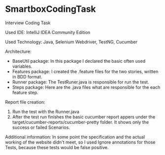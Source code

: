 # SmartboxCodingTask
Interview Coding Task

Used IDE:
IntelliJ IDEA Community Edition

Used Technology:
Java, Selenium Webdriver, TestNG, Cucumber

Architecture:
- BaseUtil package: In this package I declared the basic often used variables.
- Features package: I created the .feature files for the two stories, written in BDD format.
- Runner package: The TestRuner.java is responsible for run the test.
- Steps package: Here are the .java files what are responsible for the each feature step.

Report file creation:
1. Run the test with the Runner.java
2. After the test run finishes the basic cucumber report appers under the target/cucumber-reports/cucumber-pretty folder.
   It shows only the success or failed Scenarios.

Additional information:
In some point the specification and the actual working of the website didn't meet, so I used Ignore annotations for those Tests, 
because these tests would be false positive.
